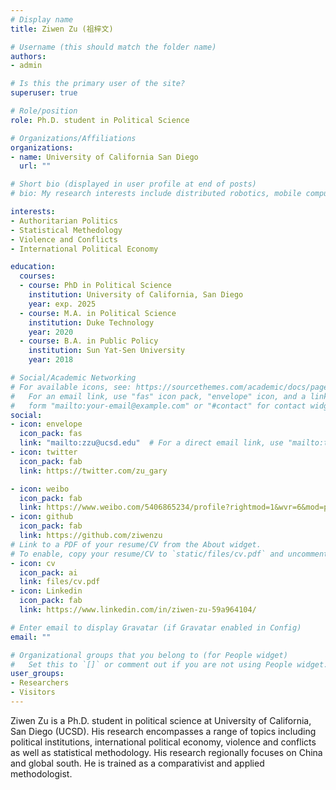 ```yaml
---
# Display name
title: Ziwen Zu (祖梓文)

# Username (this should match the folder name)
authors:
- admin

# Is this the primary user of the site?
superuser: true

# Role/position
role: Ph.D. student in Political Science 

# Organizations/Affiliations
organizations:
- name: University of California San Diego
  url: ""

# Short bio (displayed in user profile at end of posts)
# bio: My research interests include distributed robotics, mobile computing and programmable matter.

interests:
- Authoritarian Politics
- Statistical Methedology
- Violence and Conflicts
- International Political Economy

education:
  courses:
  - course: PhD in Political Science
    institution: University of California, San Diego
    year: exp. 2025 
  - course: M.A. in Political Science
    institution: Duke Technology
    year: 2020
  - course: B.A. in Public Policy
    institution: Sun Yat-Sen University
    year: 2018

# Social/Academic Networking
# For available icons, see: https://sourcethemes.com/academic/docs/page-builder/#icons
#   For an email link, use "fas" icon pack, "envelope" icon, and a link in the
#   form "mailto:your-email@example.com" or "#contact" for contact widget.
social:
- icon: envelope
  icon_pack: fas
  link: "mailto:zzu@ucsd.edu"  # For a direct email link, use "mailto:test@example.org".
- icon: twitter
  icon_pack: fab
  link: https://twitter.com/zu_gary

- icon: weibo
  icon_pack: fab
  link: https://www.weibo.com/5406865234/profile?rightmod=1&wvr=6&mod=personinfo
- icon: github
  icon_pack: fab
  link: https://github.com/ziwenzu
# Link to a PDF of your resume/CV from the About widget.
# To enable, copy your resume/CV to `static/files/cv.pdf` and uncomment the lines below.
- icon: cv
  icon_pack: ai
  link: files/cv.pdf
- icon: Linkedin
  icon_pack: fab
  link: https://www.linkedin.com/in/ziwen-zu-59a964104/

# Enter email to display Gravatar (if Gravatar enabled in Config)
email: ""

# Organizational groups that you belong to (for People widget)
#   Set this to `[]` or comment out if you are not using People widget.
user_groups:
- Researchers
- Visitors
---
```

Ziwen Zu is a Ph.D. student in political science at University of California, San Diego (UCSD). His research encompasses a range of topics including political institutions, international political economy, violence and conflicts as well as statistical methodology. His research regionally focuses on China and global south. He is trained as a comparativist and applied methodologist.

